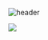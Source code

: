 ![header](https://capsule-render.vercel.app/api?type=Waving&color=auto&height=250&section=header&text=GiJae%20Nam&fontSize=90&fontAlign=65&fontAlignY=40&desc=Game&descSize=30&descAlign=80&descAlignY=60)



<img src="https://img.shields.io/badge/Unity-#A6A6A6?style=flat&logo=Unity&logoColor=white"/>
